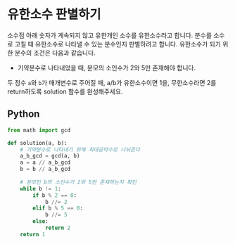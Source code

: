 # 유한소수 판별하기
소수점 아래 숫자가 계속되지 않고 유한개인 소수를 유한소수라고 합니다. 분수를 소수로 고칠 때 유한소수로 나타낼 수 있는 분수인지 판별하려고 합니다. 유한소수가 되기 위한 분수의 조건은 다음과 같습니다.

- 기약분수로 나타내었을 때, 분모의 소인수가 2와 5만 존재해야 합니다.

두 정수 `a`와 `b`가 매개변수로 주어질 때, a/b가 유한소수이면 1을, 무한소수라면 2를 return하도록 solution 함수를 완성해주세요.

## Python
```python
from math import gcd

def solution(a, b):
    # 기약분수로 나타내기 위해 최대공약수로 나눠준다
    a_b_gcd = gcd(a, b)
    a = a // a_b_gcd
    b = b // a_b_gcd
    
    # 분모인 b의 소인수가 2와 5만 존재하는지 확인
    while b != 1:
        if b % 2 == 0:
            b //= 2
        elif b % 5 == 0:
            b //= 5
        else:
            return 2
    return 1
```